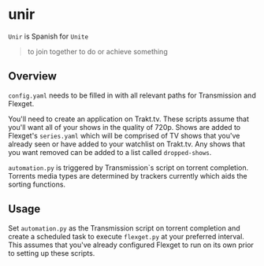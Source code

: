 # unir

`Unir` is Spanish for `Unite`
>to join together to do or achieve something

## Overview

`config.yaml` needs to be filled in with all relevant paths for Transmission and Flexget.

You'll need to create an application on Trakt.tv. These scripts assume that you'll want all of your shows in the quality of 720p. Shows are added to Flexget's `series.yaml` which will be comprised of TV shows that you've already seen or have added to your watchlist on Trakt.tv. Any shows that you want removed can be added to a list called `dropped-shows`.

`automation.py` is triggered by Transmission`s script on torrent completion. Torrents media types are determined by trackers currently which aids the sorting functions.

## Usage

Set `automation.py` as the Transmission script on torrent completion and create a scheduled task to execute `flexget.py` at your preferred interval. This assumes that you've already configured Flexget to run on its own prior to setting up these scripts.